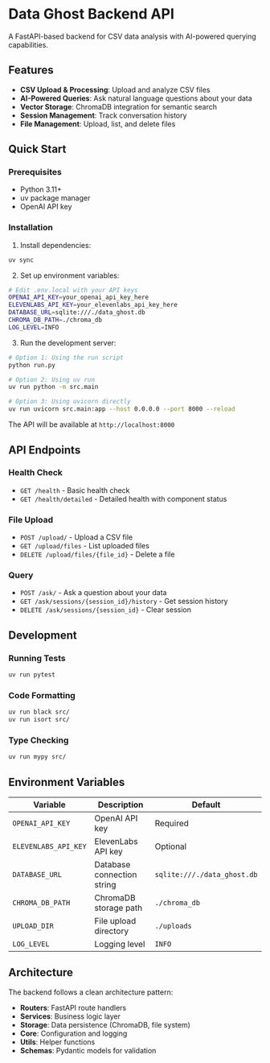 # Data Ghost Backend API

A FastAPI-based backend for CSV data analysis with AI-powered querying capabilities.

## Features

- **CSV Upload & Processing**: Upload and analyze CSV files
- **AI-Powered Queries**: Ask natural language questions about your data
- **Vector Storage**: ChromaDB integration for semantic search
- **Session Management**: Track conversation history
- **File Management**: Upload, list, and delete files

## Quick Start

### Prerequisites

- Python 3.11+
- uv package manager
- OpenAI API key

### Installation

1. Install dependencies:
```bash
uv sync
```

2. Set up environment variables:
```bash
# Edit .env.local with your API keys
OPENAI_API_KEY=your_openai_api_key_here
ELEVENLABS_API_KEY=your_elevenlabs_api_key_here
DATABASE_URL=sqlite:///./data_ghost.db
CHROMA_DB_PATH=./chroma_db
LOG_LEVEL=INFO
```

3. Run the development server:
```bash
# Option 1: Using the run script
python run.py

# Option 2: Using uv run
uv run python -m src.main

# Option 3: Using uvicorn directly
uv run uvicorn src.main:app --host 0.0.0.0 --port 8000 --reload
```

The API will be available at `http://localhost:8000`

## API Endpoints

### Health Check
- `GET /health` - Basic health check
- `GET /health/detailed` - Detailed health with component status

### File Upload
- `POST /upload/` - Upload a CSV file
- `GET /upload/files` - List uploaded files
- `DELETE /upload/files/{file_id}` - Delete a file

### Query
- `POST /ask/` - Ask a question about your data
- `GET /ask/sessions/{session_id}/history` - Get session history
- `DELETE /ask/sessions/{session_id}` - Clear session

## Development

### Running Tests
```bash
uv run pytest
```

### Code Formatting
```bash
uv run black src/
uv run isort src/
```

### Type Checking
```bash
uv run mypy src/
```

## Environment Variables

| Variable | Description | Default |
|----------|-------------|---------|
| `OPENAI_API_KEY` | OpenAI API key | Required |
| `ELEVENLABS_API_KEY` | ElevenLabs API key | Optional |
| `DATABASE_URL` | Database connection string | `sqlite:///./data_ghost.db` |
| `CHROMA_DB_PATH` | ChromaDB storage path | `./chroma_db` |
| `UPLOAD_DIR` | File upload directory | `./uploads` |
| `LOG_LEVEL` | Logging level | `INFO` |

## Architecture

The backend follows a clean architecture pattern:

- **Routers**: FastAPI route handlers
- **Services**: Business logic layer
- **Storage**: Data persistence (ChromaDB, file system)
- **Core**: Configuration and logging
- **Utils**: Helper functions
- **Schemas**: Pydantic models for validation 